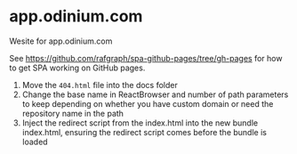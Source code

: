 # app.odinium.com
Wesite for app.odinium.com

See https://github.com/rafgraph/spa-github-pages/tree/gh-pages for how to get SPA working on GitHub pages.

1) Move the `404.html` file into the docs folder
2) Change the base name in ReactBrowser and number of path parameters to keep depending on whether you have custom domain or need the repository name in the path
3) Inject the redirect script from the index.html into the new bundle index.html, ensuring the redirect script comes before the bundle is loaded
 
